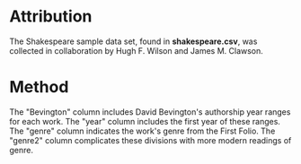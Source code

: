# Attribution

The Shakespeare sample data set, found in **shakespeare.csv**, was collected in collaboration by Hugh F. Wilson and James M. Clawson.

# Method

The "Bevington" column includes David Bevington's authorship year ranges for each work. The "year" column includes the first year of these ranges. The "genre" column indicates the work's genre from the First Folio. The "genre2" column complicates these divisions with more modern readings of genre.
